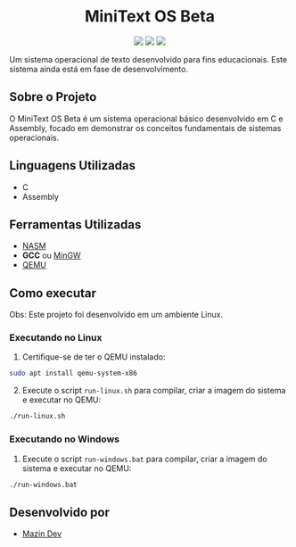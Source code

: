 <h1 align="center">MiniText OS Beta</h1>

<p align="center">
  <img src="https://img.shields.io/badge/Status-Beta-yellow">
  <img src="https://img.shields.io/badge/Linguagens-C%20%7C%20Assembly-blue">
  <img src="https://img.shields.io/badge/Ferramentas-NASM%20%7C%20GCC%20%7C%20QEMU-green">
</p>

Um sistema operacional de texto desenvolvido para fins educacionais. Este sistema ainda está em fase de desenvolvimento.

## Sobre o Projeto

O MiniText OS Beta é um sistema operacional básico desenvolvido em C e Assembly, focado em demonstrar os conceitos fundamentais de sistemas operacionais.

## Linguagens Utilizadas

- C
- Assembly

## Ferramentas Utilizadas

- [NASM](https://www.nasm.us/pub/nasm/releasebuilds/?C=M;O=D)
- **GCC** ou [MinGW](https://www.mingw.org/)
- [QEMU](https://www.qemu.org/download/)

## Como executar

Obs: Este projeto foi desenvolvido em um ambiente Linux.

### Executando no Linux

1. Certifique-se de ter o QEMU instalado:

```bash
sudo apt install qemu-system-x86
```

2. Execute o script `run-linux.sh` para compilar, criar a imagem do sistema e executar no QEMU:

```bash
./run-linux.sh
```

### Executando no Windows

1. Execute o script `run-windows.bat` para compilar, criar a imagem do sistema e executar no QEMU:

```bash
./run-windows.bat
```

## Desenvolvido por

- [Mazin Dev](https://github.com/mazinn444)
